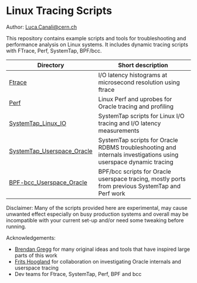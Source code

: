 # Linux Tracing Scripts
Author: Luca.Canali@cern.ch

This repository contains example scripts and tools for troubleshooting and performance analysis on Linux systems. It includes dynamic tracing scripts with FTrace, Perf, SystemTap, BPF/bcc.

| Directory                  | Short description
| -------------------------- | -------------------------------------------------------------------------------------
| [Ftrace](Ftrace)           | I/O latency histograms at microsecond resolution using ftrace
| [Perf](Perf)               | Linux Perf and uprobes for Oracle tracing and profiling
| [SystemTap_Linux_IO](SystemTap_Linux_IO) | SystemTap scripts for Linux I/O tracing and I/O latency measurements
| [SystemTap_Userspace_Oracle](SystemTap_Userspace_Oracle) | SystemTap scripts for Oracle RDBMS troubleshooting and internals investigations using userspace dynamic tracing
| [BPF-bcc_Userspace_Oracle](BPF-bcc_Userspace_Oracle) | BPF/bcc scripts for Oracle userspace tracing, mostly ports from previous SystemTap and Perf work 

Disclaimer:
Many of the scripts provided here are experimental, may cause unwanted effect especially on busy production systems and overall may be incompatible with your current set-up and/or need some tweaking before running.

Acknowledgements:
- [Brendan Gregg](https://twitter.com/brendangregg) for many original ideas and tools that have inspired large parts of this work
- [Frits Hoogland](https://twitter.com/fritshoogland) for collaboration on investigating Oracle internals and userspace tracing
- Dev teams for Ftrace, SystemTap, Perf, BPF and bcc

